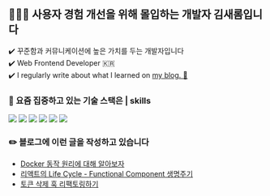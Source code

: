 ## 👩🏻‍💻  사용자 경험 개선을 위해 몰입하는 개발자 김새롬입니다 
 ✔️ 꾸준함과 커뮤니케이션에 높은 가치를 두는 개발자입니다 <br />
 ✔️ Web Frontend Developer 🇰🇷 <br />
 ✔️ I regularly write about what I learned on [my blog. 👀](https://velog.io/@sagesrkim)


### 📌 요즘 집중하고 있는 기술 스택은 | skills 
<p>
 <img src="https://img.shields.io/badge/typescript-255dbb?style=for-the-badge&logo=firebase&logoColor=white">
 <img src="https://img.shields.io/badge/Next.js-000000?style=for-the-badge&logo=Next.js&logoColor=white"/>
 <img src="https://img.shields.io/badge/react-Aedffb?style=for-the-badge&logo=react&logoColor=black">
 <img src="https://img.shields.io/badge/javascript-Deba54?style=for-the-badge&logo=javascript&logoColor=black">
 <img src="https://img.shields.io/badge/html5-D02a03?style=for-the-badge&logo=html5&logoColor=white"> 
  <img src="https://img.shields.io/badge/css-0f1350?style=for-the-badge&logo=css3&logoColor=white"> 
</p>


### ✏️ 블로그에 이런 글을 작성하고 있습니다
* [Docker 동작 원리에 대해 알아보자](https://velog.io/@sagesrkim/Docker-%EB%8F%99%EC%9E%91-%EC%9B%90%EB%A6%AC)
* [리액트의 Life Cycle - Functional Component 생명주기]([https://velog.io/@sagesrkim/TS-Interface-vs-Type-alias](https://velog.io/@sagesrkim/%EB%A6%AC%EC%95%A1%ED%8A%B8%EC%9D%98-Life-Cycle-Functional-Component-%EC%83%9D%EB%AA%85%EC%A3%BC%EA%B8%B0))
* [토큰 삭제 훅 리팩토링하기](https://velog.io/@sagesrkim/Next.js-%EC%B9%B4%EC%B9%B4%EC%98%A4-%EB%A1%9C%EA%B7%B8%EC%9D%B8-%EA%B5%AC%ED%98%84%ED%95%98%EA%B8%B0-w-spring-3-%ED%86%A0%ED%81%B0-%EC%82%AD%EC%A0%9C-%ED%9B%85-%EB%A6%AC%ED%8C%A9%ED%86%A0%EB%A7%81%ED%95%98%EA%B8%B0)


